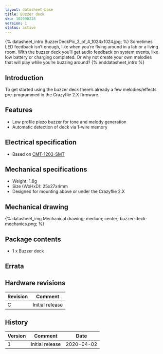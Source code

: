 ```yaml
---
layout: datasheet-base
title: Buzzer deck
sku: 102990228
version: 1
status: active
---
```


{% datasheet_intro BuzzerDeckPic_3_of_4_1024x1024.jpg; %}
Sometimes LED feedback isn’t enough, like when you’re flying around in a lab or a living room.
With the buzzer deck you’ll get audio feedback on system events, like low battery or charging
completed. Or why not create your own melodies that will play while you’re buzzing around?
{% enddatasheet_intro %}

## Introduction

To get started using the buzzer deck there’s already a few melodies/effects pre-programmed in the
Crazyflie 2.X firmware.

## Features

* Low profile piezo buzzer for tone and melody generation
* Automatic detection of deck via 1-wire memory

## Electrical specification

* Based on [CMT-1203-SMT](http://www.cui.com/product/resource/cmt-1203-smt.pdf)

## Mechanical specifications

* Weight: 1.8g
* Size (WxHxD): 25x27x4mm
* Designed for mounting above or under the Crazyflie 2.X

## Mechanical drawing

{% datasheet_img Mechanical drawing; medium; center; buzzer-deck-mechanics.png; %}

## Package contents

* 1 x Buzzer deck

## Errata

## Hardware revisions

| Revision | Comment |
| ------- | ------- |
| C | Initial release |

## History

| Version | Comment | Date |
| ------- | ------- | ---- |
| 1 | Initial release | 2020-04-02 |
